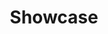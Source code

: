 ---
layout: default
title: Showcase
nav_order: 10
description: "Demonstrations and Applications"
---